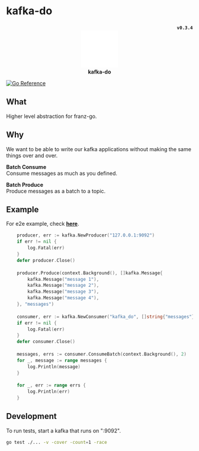 # kafka-do

<div align="center">
	<div align="right">
		<strong><code>v0.3.4</code></strong>
	</div>
	<img height="100px" src="doc/seo.do.png"><br>
	<strong>kafka-do</strong>
</div>

[![Go Reference](https://pkg.go.dev/badge/github.com/teamseodo/kafka-do.svg)](https://pkg.go.dev/github.com/teamseodo/kafka-do)

## What

Higher level abstraction for franz-go. 

## Why

We want to be able to write our kafka applications without making the same things over and over.

**Batch Consume**  
Consume messages as much as you defined.

**Batch Produce**  
Produce messages as a batch to a topic.


## Example

For e2e example, check [**here**](https://github.com/teamseodo/kafka-do-example).

```go
	producer, err := kafka.NewProducer("127.0.0.1:9092")
	if err != nil {
		log.Fatal(err)
	}
	defer producer.Close()

	producer.Produce(context.Background(), []kafka.Message{
		kafka.Message("message 1"),
		kafka.Message("message 2"),
		kafka.Message("message 3"),
		kafka.Message("message 4"),
	}, "messages")

	consumer, err := kafka.NewConsumer("kafka_do", []string{"messages"}, []string{"127.0.0.1:9092"})
	if err != nil {
		log.Fatal(err)
	}
	defer consumer.Close()

	messages, errs := consumer.ConsumeBatch(context.Background(), 2)
	for _, message := range messages {
		log.Println(message)
	}

	for _, err := range errs {
		log.Println(err)
	}
```

## Development

To run tests, start a kafka that runs on ":9092".  
```sh
go test ./... -v -cover -count=1 -race
```
